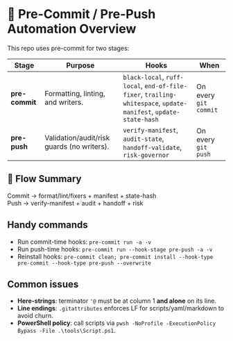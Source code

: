 # 🧩 Pre-Commit / Pre-Push Automation Overview

This repo uses pre-commit for two stages:

| Stage | Purpose | Hooks | When |
|---|---|---|---|
| **pre-commit** | Formatting, linting, and writers. | `black-local`, `ruff-local`, `end-of-file-fixer`, `trailing-whitespace`, `update-manifest`, `update-state-hash` | On every `git commit` |
| **pre-push** | Validation/audit/risk guards (no writers). | `verify-manifest`, `audit-state`, `handoff-validate`, `risk-governor` | On every `git push` |

## 🔁 Flow Summary
Commit → format/lint/fixers + manifest + state-hash  
Push   → verify-manifest + audit + handoff + risk

## Handy commands
- Run commit-time hooks: `pre-commit run -a -v`
- Run push-time hooks: `pre-commit run --hook-stage pre-push -a -v`
- Reinstall hooks: `pre-commit clean; pre-commit install --hook-type pre-commit --hook-type pre-push --overwrite`

## Common issues
- **Here-strings**: terminator `'@` must be at column 1 **and alone** on its line.
- **Line endings**: `.gitattributes` enforces LF for scripts/yaml/markdown to avoid churn.
- **PowerShell policy**: call scripts via `pwsh -NoProfile -ExecutionPolicy Bypass -File .\tools\Script.ps1`.
